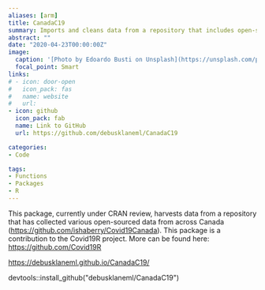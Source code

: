 ```yaml
---
aliases: [arm]
title: CanadaC19
summary: Imports and cleans data from a repository that includes open-source case data of COVID-19 in Canada.
abstract: ""
date: "2020-04-23T00:00:00Z"
image:
  caption: '[Photo by Edoardo Busti on Unsplash](https://unsplash.com/photos/gEdPXT6BKcc)'
  focal_point: Smart
links:
# - icon: door-open
#   icon_pack: fas
#   name: website
#   url: 
- icon: github
  icon_pack: fab
  name: Link to GitHub
  url: https://github.com/debusklaneml/CanadaC19

categories:
- Code

tags:
- Functions
- Packages
- R
---
```


This package, currently under CRAN review, harvests data from a repository that has collected various open-sourced data from across Canada (https://github.com/ishaberry/Covid19Canada). This package is a contribution to the Covid19R project. More can be found here: https://github.com/Covid19R

https://debusklaneml.github.io/CanadaC19/

devtools::install_github("debusklaneml/CanadaC19")
